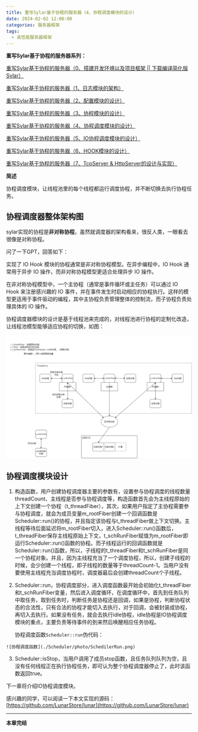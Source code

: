 ```yaml
---
title: 重写Sylar基于协程的服务器（4、协程调度模块的设计）
date: 2024-02-02 12:00:00
categories: 服务器框架
tags:
  - 高性能服务器框架
---
```


**重写Sylar基于协程的服务器系列：**

[ 重写Sylar基于协程的服务器（0、搭建开发环境以及项目框架 || 下载编译简化版Sylar）](./Start.md)

[ 重写Sylar基于协程的服务器（1、日志模块的架构）](./Log.md)

[重写Sylar基于协程的服务器（2、配置模块的设计）](./Configure.md)

[重写Sylar基于协程的服务器（3、协程模块的设计）](./Fiber.md)

[重写Sylar基于协程的服务器（4、协程调度模块的设计）](./Scheduler.md)

[重写Sylar基于协程的服务器（5、IO协程调度模块的设计）](./IOManager.md)

[重写Sylar基于协程的服务器（6、HOOK模块的设计）](./Hook.md)

[重写Sylar基于协程的服务器（7、TcpServer & HttpServer的设计与实现）](./TcpServerAndHttpServer.md)

**简述**

协程调度模块，让线程池里的每个线程都运行调度协程，并不断切换去执行协程任务。

## 协程调度器整体架构图

sylar实现的协程是**非对称协程**，虽然就调度器的架构看来，很反人类，一眼看去很像是对称协程。

问了一下GPT，回答如下：

实现了 IO Hook 模块的协程通常是非对称协程模型。在异步编程中，IO Hook 通常用于异步 IO 操作，而非对称协程模型更适合处理异步 IO 操作。

在非对称协程模型中，一个主协程（通常是事件循环或主任务）可以通过 IO Hook 来注册感兴趣的 IO 事件，并在事件发生时启动相应的协程执行。这样的模型更适用于事件驱动的编程，其中主协程负责管理整体的控制流，而子协程负责处理具体的 IO 操作。

协程调度器模块的设计是基于线程池来完成的，对线程池进行协程的定制化改造，让线程池模型能够适应协程的切换，如图：

![协程调度器架构](./Scheduler/photo/scheduler.drawio.png)

## 协程调度模块设计

1. 构造函数，用户创建协程调度器主要的参数有，设置参与协程调度的线程数量threadCount、主线程是否参与协程调度等，构造函数首先会为主线程原始的上下文创建一个协程（t_threadFiber），其次，如果用户指定了主协程需要参与协程调度，就会为成员变量m_rootFiber创建一个回调函数是Scheduler::run()的协程，并且指定该协程与t_threadFiber做上下文切换。主线程等待后面延迟将m_rootFiber切入，进入Scheduler::run()函数后，t_threadFiber保存主线程原始上下文，t_schRunFiber赋值为m_rootFiber即运行Scheduler::run()函数的协程。而子线程运行的回调函数就是Scheduler::run()函数，所以，子线程的t_threadFiber和t_schRunFiber是同一个协程对象。并且，因为主线程充当了一个调度协程，所以，创建子线程的时候，会少创建一个线程，即子线程的数量等于threadCount-1。当用户没有要使用主线程充当调度协程时，调度器最后会创建threadCount个子线程。

2. Scheduler::run，协程调度部分，进入调度函数最开始会初始化t_threadFiber和t_schRunFiber变量，然后进入调度循环，在调度循环中，首先到任务队列中取任务，取到任务时，判断任务是协程还是回调，如果是协程，判断协程状态的合法性，只有合法的协程才能切入去执行，对于回调，会被封装成协程，再切入去执行。如果没有任务，就会去执行idle协程，idle协程是IO协程调度模块的重点，主要负责等待事件的到来然后唤醒相应任务协程。

    协程调度函数`Scheduler::run`伪代码：
<!-- more -->

    ![协程调度函数](./Scheduler/photo/SchedilerRun.png)

3. Scheduler::isStop，当用户调用了成员stop函数，且任务队列队列为空，且没有任何线程正在执行协程任务，即可认为整个协程调度器停止了，此时该函数返回true。

下一章将介绍IO协程调度模块。

感兴趣的同学，可以阅读一下本文实现的源码：[https://github.com/LunarStore/lunar](https://github.com/LunarStore/lunar)

---

**本章完结**